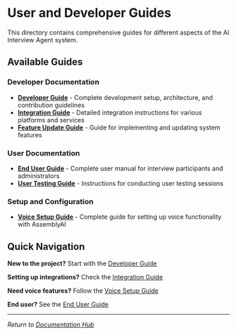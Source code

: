 # User and Developer Guides

This directory contains comprehensive guides for different aspects of the AI Interview Agent system.

## Available Guides

### Developer Documentation
- **[Developer Guide](./DEVELOPER_GUIDE.md)** - Complete development setup, architecture, and contribution guidelines
- **[Integration Guide](./integration-guide.md)** - Detailed integration instructions for various platforms and services
- **[Feature Update Guide](./FEATURE_UPDATE_GUIDE.md)** - Guide for implementing and updating system features

### User Documentation
- **[End User Guide](./END_USER_GUIDE.md)** - Complete user manual for interview participants and administrators
- **[User Testing Guide](./USER_TESTING_GUIDE.md)** - Instructions for conducting user testing sessions

### Setup and Configuration
- **[Voice Setup Guide](./VOICE_SETUP.md)** - Complete guide for setting up voice functionality with AssemblyAI

## Quick Navigation

**New to the project?** Start with the [Developer Guide](./DEVELOPER_GUIDE.md)

**Setting up integrations?** Check the [Integration Guide](./integration-guide.md)

**Need voice features?** Follow the [Voice Setup Guide](./VOICE_SETUP.md)

**End user?** See the [End User Guide](./END_USER_GUIDE.md)

---
*Return to [Documentation Hub](../README.md)*